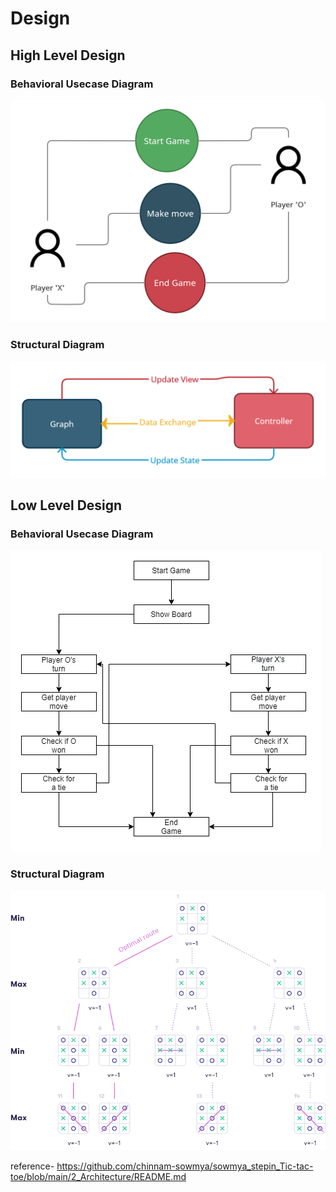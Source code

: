 # Design

## High Level Design 

### Behavioral Usecase Diagram

![Architecture](https://github.com/ArnoldKevinDesouza/Tic-Tac-Toe/blob/main/6_Media/usecase%20HL.png?raw=true)

### Structural Diagram

![Architecture](https://github.com/ArnoldKevinDesouza/Tic-Tac-Toe/blob/main/6_Media/high%20level%20structural.png?raw=true)

## Low Level Design 

### Behavioral Usecase Diagram

![Architecture](https://github.com/ArnoldKevinDesouza/Tic-Tac-Toe/blob/main/6_Media/structural%20HL.png?raw=true)


### Structural Diagram

![Architecture](https://github.com/ArnoldKevinDesouza/Tic-Tac-Toe/blob/main/6_Media/structural%20high%20level.png?raw=true)



reference- https://github.com/chinnam-sowmya/sowmya_stepin_Tic-tac-toe/blob/main/2_Architecture/README.md
